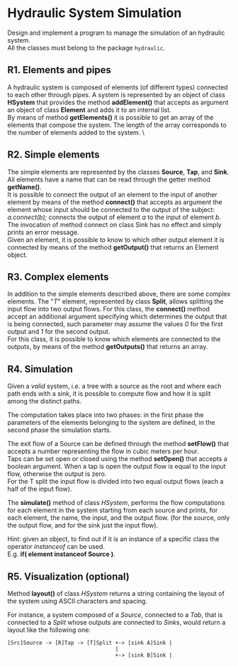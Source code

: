 Hydraulic System Simulation
===========================

Design and implement a program to manage the simulation of an hydraulic
system.\
 All the classes must belong to the package `hydraulic`.

R1. Elements and pipes
----------------------

A hydraulic system is composed of elements (of different types)
connected to each other through pipes. A system is represented by an
object of class **HSystem** that provides the method **addElement()**
that accepts as argument an object of class **Element** and adds it to
an internal list. \
 By means of method **getElements()** it is possible to get an array of
the elements that compose the system. The length of the array
corresponds to the number of elements added to the system. \

R2. Simple elements
-------------------

The simple elements are represented by the classes **Source**, **Tap**,
and **Sink**. \
 All elements have a name that can be read through the getter method
**getName()**. \
 It is possible to connect the output of an element to the input of
another element by means of the method **connect()** that accepts as
argument the element whose input should be connected to the output of
the subject: *a.connect(b);* connects the output of element *a* to the
input of element *b*. \
 The invocation of method connect on class Sink has no effect and simply
prints an error message. \
 Given an element, it is possible to know to which other output element
it is connected by means of the method **getOutput()** that returns an
Element object.

R3. Complex elements
--------------------

In addition to the simple elements described above, there are some
complex elements. The "*T*" element, represented by class **Split**,
allows splitting the input flow into two output flows. For this class,
the **connect()** method accept an additional argument specifying which
determines the output that is being connected, such parameter may assume
the values *0* for the first output and *1* for the second output. \
 For this class, it is possible to know which elements are connected to
the outputs, by means of the method **getOutputs()** that returns an
array.

R4. Simulation
--------------

Given a *valid* system, i.e. a tree with a source as the root and where
each path ends with a sink, it is possible to compute flow and how it is
split among the distinct paths.

The computation takes place into two phases: in the first phase the
parameters of the elements belonging to the system are defined, in the
second phase the simulation starts.

The exit flow of a Source can be defined through the method
**setFlow()** that accepts a number representing the flow in cubic
meters per hour. \
 Taps can be set open or closed using the method **setOpen()** that
accepts a boolean argument. When a tap is open the output flow is equal
to the input flow, otherwise the output is zero. \
 For the T split the input flow is divided into two equal output flows
(each a half of the input flow).

The **simulate()** method of class *HSystem*, performs the flow
computations for each element in the system starting from each source
and prints, for each element, the name, the input, and the output flow.
(for the source, only the output flow, and for the sink just the input
flow).

Hint: given an object, to find out if it is an instance of a specific
class the operator *instanceof* can be used.\
 E.g. **if( element instanceof Source )**.

R5. Visualization (optional)
----------------------------

Method **layout()** of class *HSystem* returns a string containing the
layout of the system using ASCII characters and spacing.

For instance, a system composed of a *Source*, connected to a *Tab*,
that is connected to a *Split* whose outputs are connected to *Sink*s,
would return a layout like the following one:

    [Src]Source -> [R]Tap -> [T]Split +-> [sink A]Sink |
                                      | 
                                      +-> [sink B]Sink | 
